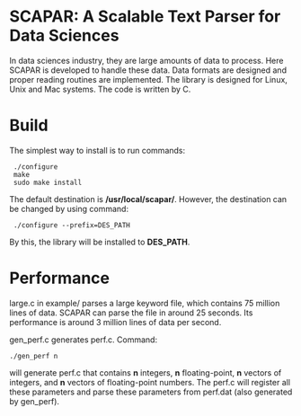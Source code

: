 # SCAPAR: A Scalable Text Parser for Data Sciences

In data sciences industry, they are large amounts of data to process. Here SCAPAR is developed to handle these data. Data formats are designed and proper reading routines are implemented. The library is designed for Linux, Unix and Mac systems. The code is written by C.

# Build
The simplest way to install is to run commands:
```
 ./configure
 make
 sudo make install
```

The default destination is **/usr/local/scapar/**. However, the destination can be changed by using command:
```
 ./configure --prefix=DES_PATH
```

By this, the library will be installed to **DES_PATH**.

# Performance
large.c in example/ parses a large keyword file, which contains 75 million lines of data. SCAPAR can parse
the file in around 25 seconds. Its performance is around 3 million lines of data per second.

gen_perf.c generates perf.c. Command:
```
./gen_perf n
```
will generate perf.c that contains **n** integers, **n** floating-point, **n** vectors of integers, and **n** vectors of floating-point numbers. The perf.c will register all these parameters and parse these parameters from perf.dat (also generated by gen_perf).
